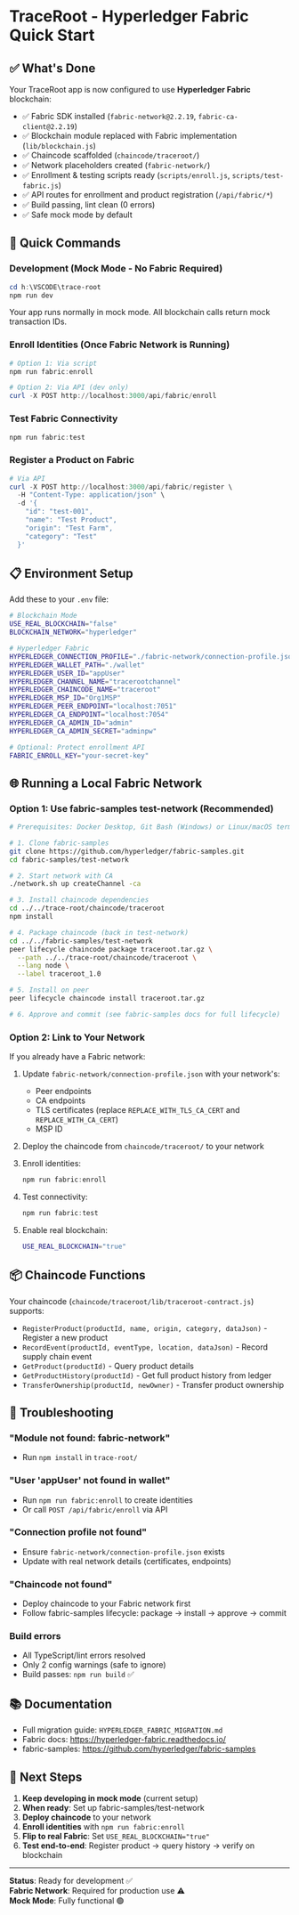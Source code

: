 # TraceRoot - Hyperledger Fabric Quick Start

## ✅ What's Done

Your TraceRoot app is now configured to use **Hyperledger Fabric** blockchain:

- ✅ Fabric SDK installed (`fabric-network@2.2.19`, `fabric-ca-client@2.2.19`)
- ✅ Blockchain module replaced with Fabric implementation (`lib/blockchain.js`)
- ✅ Chaincode scaffolded (`chaincode/traceroot/`)
- ✅ Network placeholders created (`fabric-network/`)
- ✅ Enrollment & testing scripts ready (`scripts/enroll.js`, `scripts/test-fabric.js`)
- ✅ API routes for enrollment and product registration (`/api/fabric/*`)
- ✅ Build passing, lint clean (0 errors)
- ✅ Safe mock mode by default

## 🚀 Quick Commands

### Development (Mock Mode - No Fabric Required)

```powershell
cd h:\VSCODE\trace-root
npm run dev
```

Your app runs normally in mock mode. All blockchain calls return mock transaction IDs.

### Enroll Identities (Once Fabric Network is Running)

```powershell
# Option 1: Via script
npm run fabric:enroll

# Option 2: Via API (dev only)
curl -X POST http://localhost:3000/api/fabric/enroll
```

### Test Fabric Connectivity

```powershell
npm run fabric:test
```

### Register a Product on Fabric

```powershell
# Via API
curl -X POST http://localhost:3000/api/fabric/register \
  -H "Content-Type: application/json" \
  -d '{
    "id": "test-001",
    "name": "Test Product",
    "origin": "Test Farm",
    "category": "Test"
  }'
```

## 📋 Environment Setup

Add these to your `.env` file:

```bash
# Blockchain Mode
USE_REAL_BLOCKCHAIN="false"
BLOCKCHAIN_NETWORK="hyperledger"

# Hyperledger Fabric
HYPERLEDGER_CONNECTION_PROFILE="./fabric-network/connection-profile.json"
HYPERLEDGER_WALLET_PATH="./wallet"
HYPERLEDGER_USER_ID="appUser"
HYPERLEDGER_CHANNEL_NAME="tracerootchannel"
HYPERLEDGER_CHAINCODE_NAME="traceroot"
HYPERLEDGER_MSP_ID="Org1MSP"
HYPERLEDGER_PEER_ENDPOINT="localhost:7051"
HYPERLEDGER_CA_ENDPOINT="localhost:7054"
HYPERLEDGER_CA_ADMIN_ID="admin"
HYPERLEDGER_CA_ADMIN_SECRET="adminpw"

# Optional: Protect enrollment API
FABRIC_ENROLL_KEY="your-secret-key"
```

## 🌐 Running a Local Fabric Network

### Option 1: Use fabric-samples test-network (Recommended)

```bash
# Prerequisites: Docker Desktop, Git Bash (Windows) or Linux/macOS terminal

# 1. Clone fabric-samples
git clone https://github.com/hyperledger/fabric-samples.git
cd fabric-samples/test-network

# 2. Start network with CA
./network.sh up createChannel -ca

# 3. Install chaincode dependencies
cd ../../trace-root/chaincode/traceroot
npm install

# 4. Package chaincode (back in test-network)
cd ../../fabric-samples/test-network
peer lifecycle chaincode package traceroot.tar.gz \
  --path ../../trace-root/chaincode/traceroot \
  --lang node \
  --label traceroot_1.0

# 5. Install on peer
peer lifecycle chaincode install traceroot.tar.gz

# 6. Approve and commit (see fabric-samples docs for full lifecycle)
```

### Option 2: Link to Your Network

If you already have a Fabric network:

1. Update `fabric-network/connection-profile.json` with your network's:
   - Peer endpoints
   - CA endpoints
   - TLS certificates (replace `REPLACE_WITH_TLS_CA_CERT` and `REPLACE_WITH_CA_CERT`)
   - MSP ID

2. Deploy the chaincode from `chaincode/traceroot/` to your network

3. Enroll identities:
   ```powershell
   npm run fabric:enroll
   ```

4. Test connectivity:
   ```powershell
   npm run fabric:test
   ```

5. Enable real blockchain:
   ```bash
   USE_REAL_BLOCKCHAIN="true"
   ```

## 📦 Chaincode Functions

Your chaincode (`chaincode/traceroot/lib/traceroot-contract.js`) supports:

- `RegisterProduct(productId, name, origin, category, dataJson)` - Register a new product
- `RecordEvent(productId, eventType, location, dataJson)` - Record supply chain event
- `GetProduct(productId)` - Query product details
- `GetProductHistory(productId)` - Get full product history from ledger
- `TransferOwnership(productId, newOwner)` - Transfer product ownership

## 🔧 Troubleshooting

### "Module not found: fabric-network"
- Run `npm install` in `trace-root/`

### "User 'appUser' not found in wallet"
- Run `npm run fabric:enroll` to create identities
- Or call `POST /api/fabric/enroll` via API

### "Connection profile not found"
- Ensure `fabric-network/connection-profile.json` exists
- Update with real network details (certificates, endpoints)

### "Chaincode not found"
- Deploy chaincode to your Fabric network first
- Follow fabric-samples lifecycle: package → install → approve → commit

### Build errors
- All TypeScript/lint errors resolved
- Only 2 config warnings (safe to ignore)
- Build passes: `npm run build` ✅

## 📚 Documentation

- Full migration guide: `HYPERLEDGER_FABRIC_MIGRATION.md`
- Fabric docs: https://hyperledger-fabric.readthedocs.io/
- fabric-samples: https://github.com/hyperledger/fabric-samples

## 🎯 Next Steps

1. **Keep developing in mock mode** (current setup)
2. **When ready**: Set up fabric-samples/test-network
3. **Deploy chaincode** to your network
4. **Enroll identities** with `npm run fabric:enroll`
5. **Flip to real Fabric**: Set `USE_REAL_BLOCKCHAIN="true"`
6. **Test end-to-end**: Register product → query history → verify on blockchain

---

**Status**: Ready for development ✅  
**Fabric Network**: Required for production use ⚠️  
**Mock Mode**: Fully functional 🟢
